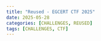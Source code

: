 ```yaml
---
title: "Reused - EGCERT CTF 2025"
date: 2025-05-28
categories: [CHALLENGES, REUSED]
tags: [CHALLENGES, CTF] 
---
```

